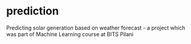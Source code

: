 # prediction
Predicting solar generation based on weather forecast - a project which was part of Machine Learning course at BITS Pilani
